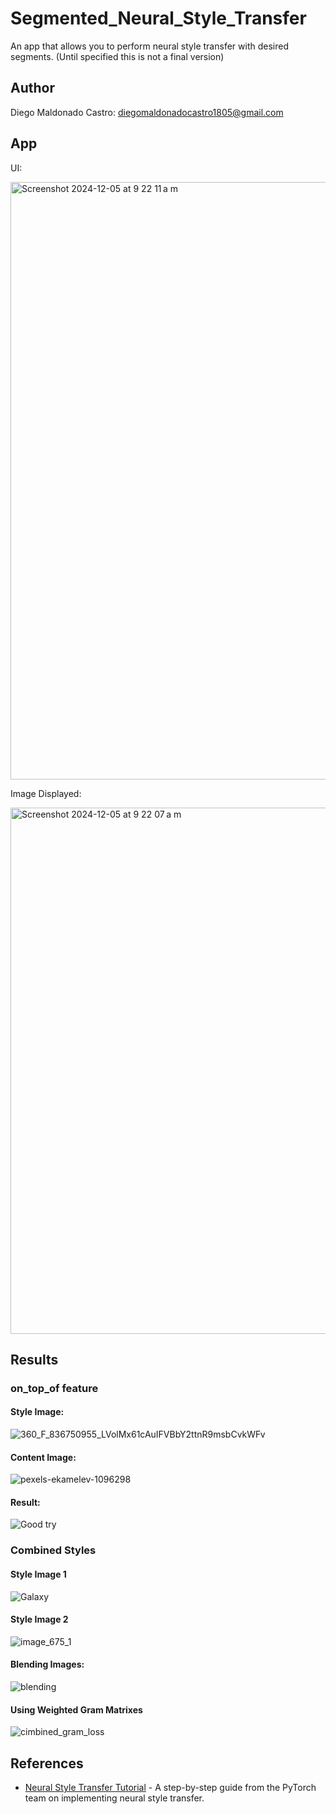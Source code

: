 # Segmented_Neural_Style_Transfer
An app that allows you to perform neural style transfer with desired segments. (Until specified this is not a final version)
## Author
Diego Maldonado Castro: diegomaldonadocastro1805@gmail.com

## App


UI:

<img width="956" alt="Screenshot 2024-12-05 at 9 22 11 a m" src="https://github.com/user-attachments/assets/1e8f8d79-0a88-46a2-aaa3-6ef66665bca9">


Image Displayed:

<img width="842" alt="Screenshot 2024-12-05 at 9 22 07 a m" src="https://github.com/user-attachments/assets/6c8c6eed-baca-4dbe-8432-e21754490c61">


## Results

### on_top_of feature
#### Style Image:

![360_F_836750955_LVolMx61cAuIFVBbY2ttnR9msbCvkWFv](https://github.com/user-attachments/assets/46dc3f1f-6f1d-4a21-b648-f7f74652cca6)

#### Content Image:

![pexels-ekamelev-1096298](https://github.com/user-attachments/assets/4747d762-f261-4213-bb28-c9c5873e27a0)

#### Result:

![Good try](https://github.com/user-attachments/assets/df4e745e-72d0-4547-9a74-9f85eb3e1f38)

### Combined Styles

#### Style Image 1

![Galaxy](https://github.com/user-attachments/assets/4372ecc8-a623-4a92-8b07-239d8d31d2b1)

#### Style Image 2

![image_675_1](https://github.com/user-attachments/assets/4fd79fb3-41b5-48fc-8f45-383bb1197704)

#### Blending Images:

![blending](https://github.com/user-attachments/assets/ddf5b733-84aa-4222-8561-ac26ec20ca18)

#### Using Weighted Gram Matrixes
![cimbined_gram_loss](https://github.com/user-attachments/assets/5dffdcd3-a502-4ba4-ac54-7827066032e5)



## References
- [Neural Style Transfer Tutorial](https://pytorch.org/tutorials/advanced/neural_style_tutorial.html) - A step-by-step guide from the PyTorch team on implementing neural style transfer.


